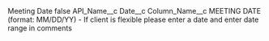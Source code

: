 <?xml version="1.0" encoding="UTF-8"?>
<CustomMetadata xmlns="http://soap.sforce.com/2006/04/metadata" xmlns:xsi="http://www.w3.org/2001/XMLSchema-instance" xmlns:xsd="http://www.w3.org/2001/XMLSchema">
    <label>Meeting Date</label>
    <protected>false</protected>
    <values>
        <field>API_Name__c</field>
        <value xsi:type="xsd:string">Date__c</value>
    </values>
    <values>
        <field>Column_Name__c</field>
        <value xsi:type="xsd:string">MEETING DATE (format: MM/DD/YY) - If client is flexible please enter a date and enter date range in comments</value>
    </values>
</CustomMetadata>
